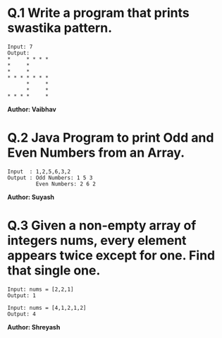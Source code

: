 # Q.1 Write a program that prints swastika pattern.
```
Input: 7
Output:
*     * * * *
*     *
*     *
* * * * * * * 
      *     *
      *     *
* * * *     *
```
**Author: Vaibhav**

# Q.2 Java Program to print Odd and Even Numbers from an Array.
```
Input  : 1,2,5,6,3,2
Output : Odd Numbers: 1 5 3
         Even Numbers: 2 6 2
```
**Author: Suyash**

# Q.3 Given a non-empty array of integers nums, every element appears twice except for one. Find that single one.
``` 
Input: nums = [2,2,1]
Output: 1

Input: nums = [4,1,2,1,2]
Output: 4
```

**Author: Shreyash**
